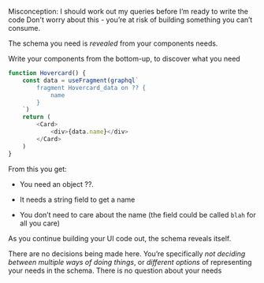 Misconception: I should work out my queries before I’m ready to write the code
Don't worry about this - you’re at risk of building something you can’t consume.

The schema you need is _revealed_ from your components needs.

Write your components from the bottom-up, to discover what you need

```js
function Hovercard() {
    const data = useFragment(graphql`
        fragment Hovercard_data on ?? {
            name
        }
    `)
    return (
        <Card>
            <div>{data.name}</div>
        </Card>
    )
}
```

From this you get:

*   You need an object ??.

*   It needs a string field to get a name

*   You don’t need to care about the name (the field could be called `blah` for all you care)


As you continue building your UI code out, the schema reveals itself.

There are no decisions being made here. You’re specifically _not deciding between multiple ways of doing things_, or _different options_ of representing your needs in the schema. There is no question about your needs
